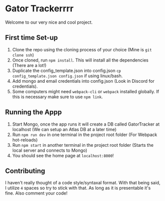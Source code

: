 # Gator Trackerrrr
Welcome to our very nice and cool project.

## First time Set-up
1. Clone the repo using the cloning process of your choice (Mine is `git clone ssh`)
2. Once cloned, run `npm install`. This will install all the dependencies (There are a lot!)
3. Duplicate the config_template.json into config.json `cp config_template.json config.json` if using linux/bash.
4. Add mongo and email credentials into config.json (Look in Discord for credentials).
5. Some computers might need `webpack-cli` or `webpack` installed globally. If this is necessary make sure to use `npm link`.

## Running the Appp
1. Start Mongo, once the app runs it will create a DB called GatorTracker at localhost (We can setup an Atlas DB at a later time)
2. Run `npm run dev` in one terminal in the project root folder (For Webpack hot-reloads)
3. Run `npm start` in another terminal in the project root folder (Starts the local server and connects to Mongo)
4. You should see the home page at `localhost:8000`!

## Contributing
I haven't really thought of a code style/syntaxal format. With that being said, I utilize `4` spaces so try to stick with that. As long as it is presentable it's fine. Also comment your code!